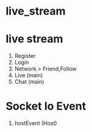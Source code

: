 # live_stream

# live stream


1. Register 
2. Login
3. Network > Friend,Follow
4. Live (main)
5. Chat (main)


# Socket Io Event

1. hostEvent (Host)
